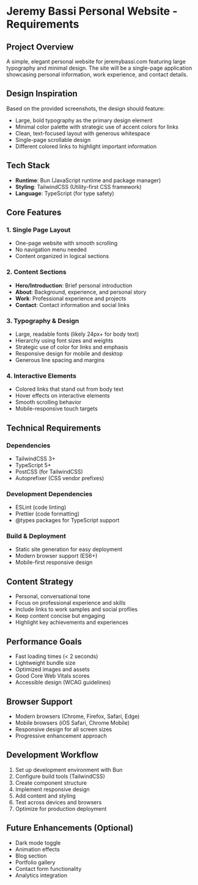 # Jeremy Bassi Personal Website - Requirements

## Project Overview
A simple, elegant personal website for jeremybassi.com featuring large typography and minimal design. The site will be a single-page application showcasing personal information, work experience, and contact details.

## Design Inspiration
Based on the provided screenshots, the design should feature:
- Large, bold typography as the primary design element
- Minimal color palette with strategic use of accent colors for links
- Clean, text-focused layout with generous whitespace
- Single-page scrollable design
- Different colored links to highlight important information

## Tech Stack
- **Runtime**: Bun (JavaScript runtime and package manager)
- **Styling**: TailwindCSS (Utility-first CSS framework)
- **Language**: TypeScript (for type safety)

## Core Features

### 1. Single Page Layout
- One-page website with smooth scrolling
- No navigation menu needed
- Content organized in logical sections

### 2. Content Sections
- **Hero/Introduction**: Brief personal introduction
- **About**: Background, experience, and personal story
- **Work**: Professional experience and projects
- **Contact**: Contact information and social links

### 3. Typography & Design
- Large, readable fonts (likely 24px+ for body text)
- Hierarchy using font sizes and weights
- Strategic use of color for links and emphasis
- Responsive design for mobile and desktop
- Generous line spacing and margins

### 4. Interactive Elements
- Colored links that stand out from body text
- Hover effects on interactive elements
- Smooth scrolling behavior
- Mobile-responsive touch targets

## Technical Requirements

### Dependencies
- TailwindCSS 3+
- TypeScript 5+
- PostCSS (for TailwindCSS)
- Autoprefixer (CSS vendor prefixes)

### Development Dependencies
- ESLint (code linting)
- Prettier (code formatting)
- @types packages for TypeScript support

### Build & Deployment
- Static site generation for easy deployment
- Modern browser support (ES6+)
- Mobile-first responsive design

## Content Strategy
- Personal, conversational tone
- Focus on professional experience and skills
- Include links to work samples and social profiles
- Keep content concise but engaging
- Highlight key achievements and experiences

## Performance Goals
- Fast loading times (< 2 seconds)
- Lightweight bundle size
- Optimized images and assets
- Good Core Web Vitals scores
- Accessible design (WCAG guidelines)

## Browser Support
- Modern browsers (Chrome, Firefox, Safari, Edge)
- Mobile browsers (iOS Safari, Chrome Mobile)
- Responsive design for all screen sizes
- Progressive enhancement approach

## Development Workflow
1. Set up development environment with Bun
2. Configure build tools (TailwindCSS)
3. Create component structure
4. Implement responsive design
5. Add content and styling
6. Test across devices and browsers
7. Optimize for production deployment

## Future Enhancements (Optional)
- Dark mode toggle
- Animation effects
- Blog section
- Portfolio gallery
- Contact form functionality
- Analytics integration
